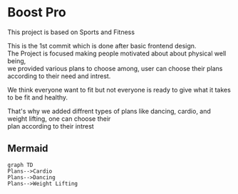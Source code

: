 <h1>Boost Pro</h1>
  <p>This project is based on Sports and Fitness  </p>
  <p>This is the 1st commit which is done after basic frontend design.<br>
  The Project is focused making people motivated about about physical well being, <br>
  we provided various plans to choose among, user can choose their plans according to their need and intrest.<br>
  <p>We think everyone want to fit but not everyone is ready to give what it takes to be fit and healthy.</p>
  <p>That's why we added diffrent types of plans like dancing, cardio, and weight lifting, one can choose their <br>
  plan according to their intrest</p>

  ## Mermaid
  ```mermaid
  graph TD
  Plans-->Cardio
  Plans-->Dancing
  Plans-->Weight Lifting
```
